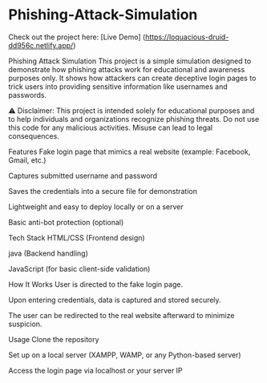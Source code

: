 # Phishing-Attack-Simulation

Check out the project here: [Live Demo] (https://loquacious-druid-dd956c.netlify.app/)

Phishing Attack Simulation
This project is a simple simulation designed to demonstrate how phishing attacks work for educational and awareness purposes only. It shows how attackers can create deceptive login pages to trick users into providing sensitive information like usernames and passwords.

⚠️ Disclaimer:
This project is intended solely for educational purposes and to help individuals and organizations recognize phishing threats. Do not use this code for any malicious activities. Misuse can lead to legal consequences.

Features
Fake login page that mimics a real website (example: Facebook, Gmail, etc.)

Captures submitted username and password

Saves the credentials into a secure file for demonstration

Lightweight and easy to deploy locally or on a server

Basic anti-bot protection (optional)

Tech Stack
HTML/CSS (Frontend design)

java (Backend handling)

JavaScript (for basic client-side validation)

How It Works
User is directed to the fake login page.

Upon entering credentials, data is captured and stored securely.

The user can be redirected to the real website afterward to minimize suspicion.

Usage
Clone the repository


Set up on a local server (XAMPP, WAMP, or any Python-based server)

Access the login page via localhost or your server IP

